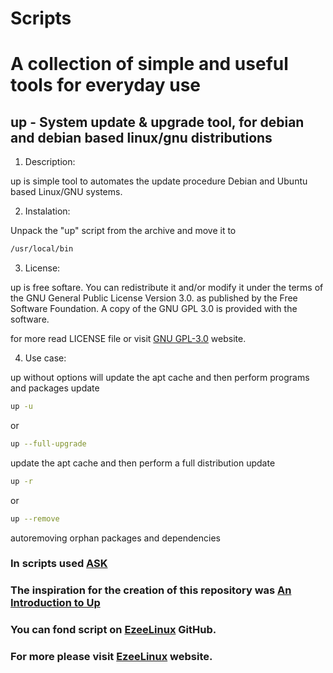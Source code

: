# Scripts

# A collection of simple and useful tools for everyday use

## up - System update & upgrade tool, for debian and debian based linux/gnu distributions

1. Description:

  up is simple tool to automates the update procedure Debian and Ubuntu based Linux/GNU systems.

2. Instalation:

  Unpack the "up" script from the archive and move it to 
  ```bash
  /usr/local/bin
  ```
3. License:

  up is free softare. You can redistribute it and/or modify it under the
  terms of the GNU General Public License Version 3.0. as published by
  the Free Software Foundation. A copy of the GNU GPL 3.0 is provided with the
  software.

  for more read LICENSE file or visit [GNU GPL-3.0][license-url] website.

4. Use case:

  up without options will update the apt cache and then perform programs and packages update

  ```bash
  up -u 
  ```
  or
  ```bash
  up --full-upgrade
  ```  
  update the apt cache and then perform a full distribution update


  ```bash
  up -r
  ```
  or
  ```bash
  up --remove 
  ```  
  autoremoving orphan packages and dependencies

### In scripts used [ASK][ask-url]

### The inspiration for the creation of this repository was [An Introduction to Up][up-video-url]
### You can fond script on [EzeeLinux][ezee-url] GitHub.
### For more please visit [EzeeLinux][ezee-page-url] website.


[ezee-url]: https://github.com/EzeeLinux
[ezee-page-url]: http://www.ezeelinux.com/bash-scripts/
[up-video-url]: https://youtu.be/47hbXbqbwso
[ask-url]: https://gist.github.com/davejamesmiller/1965569
[license-url]: https://www.gnu.org/licenses/gpl-3.0.en.html